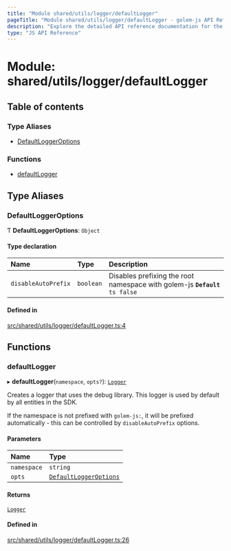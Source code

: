 ```yaml
---
title: "Module shared/utils/logger/defaultLogger"
pageTitle: "Module shared/utils/logger/defaultLogger - golem-js API Reference"
description: "Explore the detailed API reference documentation for the Module shared/utils/logger/defaultLogger within the golem-js SDK for the Golem Network."
type: "JS API Reference"
---
```

# Module: shared/utils/logger/defaultLogger

## Table of contents

### Type Aliases

- [DefaultLoggerOptions](shared_utils_logger_defaultLogger#defaultloggeroptions)

### Functions

- [defaultLogger](shared_utils_logger_defaultLogger#defaultlogger)

## Type Aliases

### DefaultLoggerOptions

Ƭ **DefaultLoggerOptions**: `Object`

#### Type declaration

| Name | Type | Description |
| :------ | :------ | :------ |
| `disableAutoPrefix` | `boolean` | Disables prefixing the root namespace with golem-js **`Default`** ```ts false ``` |

#### Defined in

[src/shared/utils/logger/defaultLogger.ts:4](https://github.com/golemfactory/golem-js/blob/ed1cf1df/src/shared/utils/logger/defaultLogger.ts#L4)

## Functions

### defaultLogger

▸ **defaultLogger**(`namespace`, `opts?`): [`Logger`](../interfaces/shared_utils_logger_logger.Logger)

Creates a logger that uses the debug library. This logger is used by default by all entities in the SDK.

If the namespace is not prefixed with `golem-js:`, it will be prefixed automatically - this can be controlled by `disableAutoPrefix` options.

#### Parameters

| Name | Type |
| :------ | :------ |
| `namespace` | `string` |
| `opts` | [`DefaultLoggerOptions`](shared_utils_logger_defaultLogger#defaultloggeroptions) |

#### Returns

[`Logger`](../interfaces/shared_utils_logger_logger.Logger)

#### Defined in

[src/shared/utils/logger/defaultLogger.ts:26](https://github.com/golemfactory/golem-js/blob/ed1cf1df/src/shared/utils/logger/defaultLogger.ts#L26)
